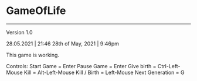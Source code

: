 # GameOfLife

------------------------------------------------------------------------
Version 1.0

28.05.2021 | 21:46
28th of May, 2021 | 9:46pm

This game is working.

Controls:
  Start Game = Enter
  Pause Game = Enter
  Give birth = Ctrl-Left-Mouse
  Kill = Alt-Left-Mouse
  Kill / Birth = Left-Mouse
  Next Generation = G
